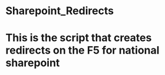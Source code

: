 # Sharepoint_Redirects 

# This is the script that creates redirects on the F5 for national sharepoint
